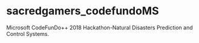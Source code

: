 # sacredgamers_codefundoMS
Microsoft CodeFunDo++ 2018 Hackathon-Natural Disasters Prediction and Control Systems.
